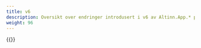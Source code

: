 ```yaml
---
title: v6
description: Oversikt over endringer introdusert i v6 av Altinn.App.* pakkene.
weight: 96
---
```


{{<children />}}